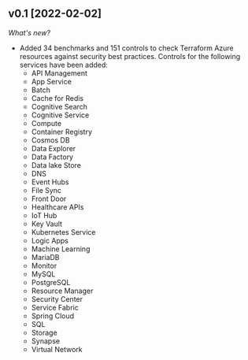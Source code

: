 ## v0.1 [2022-02-02]

_What's new?_

- Added 34 benchmarks and 151 controls to check Terraform Azure resources against security best practices. Controls for the following services have been added:
  - API Management
  - App Service
  - Batch
  - Cache for Redis
  - Cognitive Search
  - Cognitive Service
  - Compute
  - Container Registry
  - Cosmos DB
  - Data Explorer
  - Data Factory
  - Data lake Store
  - DNS
  - Event Hubs
  - File Sync
  - Front Door
  - Healthcare APIs
  - IoT Hub
  - Key Vault
  - Kubernetes Service
  - Logic Apps
  - Machine Learning
  - MariaDB
  - Monitor
  - MySQL
  - PostgreSQL
  - Resource Manager
  - Security Center
  - Service Fabric
  - Spring Cloud
  - SQL
  - Storage
  - Synapse
  - Virtual Network
